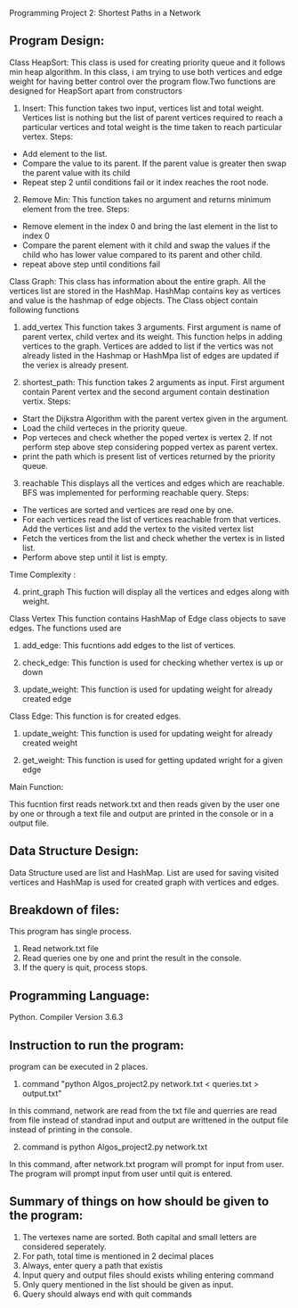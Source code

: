 Programming Project 2: Shortest Paths in a Network


Program Design:
---------------------------------------------------------------------------------------------------------------------------------
Class HeapSort:
This class is used for creating priority queue and it follows min heap algorithm. In this class, i am trying to use both vertices 
and edge weight for having better control over the program flow.Two functions are designed for HeapSort apart from constructors

1. Insert:
This function takes two input, vertices list and total weight. Vertices list is nothing but the list of parent vertices required to
reach a particular vertices and total weight is the time taken to reach particular vertex. 
Steps:
* Add element to the list. 
* Compare the value to its parent. If the parent value is greater then swap the parent value with its child
* Repeat step 2 until conditions fail or it index reaches the root node.

2. Remove Min:
This function takes no argument and returns minimum element from the tree. 
Steps:
* Remove element in the index 0 and bring the last element in the list to index 0
* Compare the parent element with it child and swap the values if the child who has lower value compared to its parent and other child.
* repeat above step until conditions fail

Class Graph:
This class has information about the entire graph. All the vertices list are stored in the HashMap. HashMap contains key as vertices and 
value is the hashmap of edge objects. The Class object contain following functions

1. add_vertex
This function takes 3 arguments. First argument is name of parent vertex, child vertex and its weight. This function helps in adding vertices to the graph. Vertices are added to list if the vertics was not already listed in the Hashmap or
HashMpa list of edges are updated if the veriex is already present.

2. shortest_path:
This function takes 2 arguments as input. First argument contain Parent vertex and the second argument contain destination vertix.
Steps:
* Start the Dijkstra Algorithm with the parent vertex given in the argument. 
* Load the child verteces in the priority queue.
* Pop verteces and check whether the poped vertex is vertex 2. If not perform step above step considering popped vertex as parent vertex.
* print the path which is present list of vertices returned by the priority queue.

3. reachable
This displays all the vertices and edges which are reachable. BFS was implemented for performing reachable query. 
Steps:
* The vertices are sorted and vertices are read one by one.
* For each vertices read the list of vertices reachable from that vertices. Add the vertices list and add the vertex to the visited vertex list
* Fetch the vertices from the list and check whether the vertex is in listed list.
* Perform above step until it list is empty. 

Time Complexity : 

4. print_graph
This fuction will display all the vertices and edges along with weight.

Class Vertex
This function contains HashMap of Edge class objects to save edges. The functions used are
1. add_edge:
This fucntions add edges to the list of vertices.

2. check_edge:
This function is used for checking whether vertex is up or down

3. update_weight:
This function is used for updating weight for already created edge

Class Edge:
This function is for created edges.

1. update_weight:
This function is used for updating weight for already created weight

2. get_weight:
This function is used for getting updated wright for a given edge

Main Function:

This fucntion first reads network.txt and then reads given by the user one by one or through a text file and output are printed in 
the console or in a output file. 

Data Structure Design:
---------------------------------------------------------------------------------------------------------------------------------
Data Structure used are list and HashMap. List are used for saving visited vertices and HashMap is used for created graph with 
vertices and edges.

Breakdown of files:
---------------------------------------------------------------------------------------------------------------------------------
This program has single process.
1. Read network.txt file
2. Read queries one by one and print the result in the console.
3. If the query is quit, process stops.

Programming Language:
---------------------------------------------------------------------------------------------------------------------------------
Python.
Compiler Version  3.6.3

Instruction to run the program:
---------------------------------------------------------------------------------------------------------------------------------
program can be executed in 2 places. 
1. command "python Algos_project2.py network.txt < queries.txt > output.txt"

In this command, network are read from the txt file and querries are read from file instead of standrad input and output are writtened
in the output file instead of printing in the console. 

2. command is python Algos_project2.py network.txt

In this command, after network.txt program will prompt for input from user. The program will prompt input from user until quit is entered.

Summary of things on how should be given to the program:
---------------------------------------------------------------------------------------------------------------------------------
1. The vertexes name are sorted. Both capital and small letters are considered seperately. 
2. For path, total time is mentioned in 2 decimal places
3. Always, enter query a path that existis
4. Input query and output files should exists whiling entering command
5. Only query mentioned in the list should be given as input. 
6. Query should always end with quit commands
